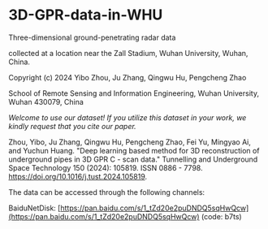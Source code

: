 # 3D-GPR-data-in-WHU
Three-dimensional ground-penetrating radar data 

collected at a location near the Zall Stadium, Wuhan University, Wuhan, China. 

Copyright (c) 2024 Yibo Zhou, Ju Zhang, Qingwu Hu, Pengcheng Zhao

School of Remote Sensing and Information Engineering, Wuhan University, Wuhan 430079, China

_Welcome to use our dataset! If you utilize this dataset in your work, we kindly request that you cite our paper._

Zhou, Yibo, Ju Zhang, Qingwu Hu, Pengcheng Zhao, Fei Yu, Mingyao Ai, and Yuchun Huang. "Deep learning based method for 3D reconstruction of underground pipes in 3D GPR C - scan data." Tunnelling and Underground Space Technology 150 (2024): 105819. ISSN 0886 - 7798. https://doi.org/10.1016/j.tust.2024.105819.

The data can be accessed through the following channels:

BaiduNetDisk: [https://pan.baidu.com/s/1_tZd20e2puDNDQ5sqHwQcw](https://pan.baidu.com/s/1_tZd20e2puDNDQ5sqHwQcw) (code: b7ts)
